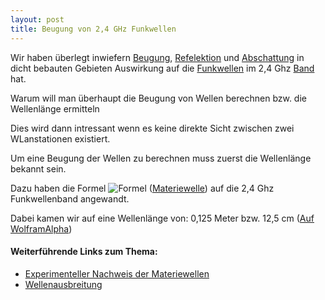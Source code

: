```yaml
---
layout: post
title: Beugung von 2,4 GHz Funkwellen
---
```

Wir haben überlegt inwiefern [Beugung](https://de.wikipedia.org/wiki/Beugung_%28Physik%29), [Refelektion](https://de.wikipedia.org/wiki/Reflexion_%28Physik%29) und [Abschattung](https://en.wikipedia.org/wiki/Skip_zone) in dicht bebauten Gebieten Auswirkung auf die [Funkwellen](https://de.wikipedia.org/wiki/Wellenl%C3%A4nge) im 2,4 Ghz [Band](https://en.wikipedia.org/wiki/List_of_WLAN_channels) hat.

Warum will man überhaupt die Beugung von Wellen berechnen bzw. die Wellenlänge ermitteln

Dies wird dann intressant wenn es keine direkte Sicht zwischen zwei WLanstationen existiert.


Um eine Beugung der Wellen zu berechnen muss zuerst die Wellenlänge bekannt sein.

Dazu haben die Formel ![Formel](https://upload.wikimedia.org/math/3/b/2/3b296fde0e3eb60c28b3b7fcdfef4399.png) ([Materiewelle](https://de.wikipedia.org/wiki/Materiewelle)) auf die 2,4 Ghz Funkwellenband angewandt.

Dabei kamen wir auf eine Wellenlänge von: 0,125 Meter bzw. 12,5 cm 
([Auf WolframAlpha](http://www.wolframalpha.com/input/?i=photon+wavelength&a=*FS-_**PhotonWavelength.lambda-.*PhotonWavelength.nu--&f2=2.4+Ghz&f=PhotonWavelength.nu_2.4+Ghz&a=*FVarOpt.1-_***PhotonWavelength.nu--.***PhotonWavelength.E--.**PhotonWavelength.k---.*--))

#### Weiterführende Links zum Thema:
- [Experimenteller Nachweis der Materiewellen](http://qudev.phys.ethz.ch/content/science/BuchPhysikIV/PhysikIVch6.html)
- [Wellenausbreitung](http://www.euro-funker.de/PPS/Wellenausbreitung.pps)
